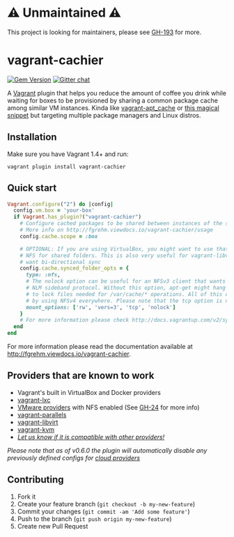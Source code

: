 # :warning: Unmaintained :warning:

This project is looking for maintainers, please see [GH-193](https://github.com/fgrehm/vagrant-cachier/issues/193) for more.

# vagrant-cachier

[![Gem Version](https://badge.fury.io/rb/vagrant-cachier.png)](http://badge.fury.io/rb/vagrant-cachier) [![Gitter chat](https://badges.gitter.im/fgrehm/vagrant-cachier.png)](https://gitter.im/fgrehm/vagrant-cachier)

A [Vagrant](http://www.vagrantup.com/) plugin that helps you reduce the amount of
coffee you drink while waiting for boxes to be provisioned by sharing a common
package cache among similar VM instances. Kinda like [vagrant-apt_cache](https://github.com/avit/vagrant-apt_cache)
or [this magical snippet](http://gist.github.com/juanje/3797297) but targeting
multiple package managers and Linux distros.

## Installation

Make sure you have Vagrant 1.4+ and run:

```
vagrant plugin install vagrant-cachier
```

## Quick start

```ruby
Vagrant.configure("2") do |config|
  config.vm.box = 'your-box'
  if Vagrant.has_plugin?("vagrant-cachier")
    # Configure cached packages to be shared between instances of the same base box.
    # More info on http://fgrehm.viewdocs.io/vagrant-cachier/usage
    config.cache.scope = :box

    # OPTIONAL: If you are using VirtualBox, you might want to use that to enable
    # NFS for shared folders. This is also very useful for vagrant-libvirt if you
    # want bi-directional sync
    config.cache.synced_folder_opts = {
      type: :nfs,
      # The nolock option can be useful for an NFSv3 client that wants to avoid the
      # NLM sideband protocol. Without this option, apt-get might hang if it tries
      # to lock files needed for /var/cache/* operations. All of this can be avoided
      # by using NFSv4 everywhere. Please note that the tcp option is not the default.
      mount_options: ['rw', 'vers=3', 'tcp', 'nolock']
    }
    # For more information please check http://docs.vagrantup.com/v2/synced-folders/basic_usage.html
  end
end
```

For more information please read the documentation available at
http://fgrehm.viewdocs.io/vagrant-cachier.


## Providers that are known to work

* Vagrant's built in VirtualBox and Docker providers
* [vagrant-lxc](https://github.com/fgrehm/vagrant-lxc)
* [VMware providers](http://www.vagrantup.com/vmware) with NFS enabled (See
  [GH-24](https://github.com/fgrehm/vagrant-cachier/issues/24) for more info)
* [vagrant-parallels](https://github.com/Parallels/vagrant-parallels)
* [vagrant-libvirt](https://github.com/pradels/vagrant-libvirt)
* [vagrant-kvm](https://github.com/adrahon/vagrant-kvm)
* _[Let us know if it is compatible with other providers!](https://github.com/fgrehm/vagrant-cachier/issues/new)_

_Please note that as of v0.6.0 the plugin will automatically disable any
previously defined configs for [cloud providers](lib/vagrant-cachier/plugin.rb#L19-22)_


## Contributing

1. Fork it
2. Create your feature branch (`git checkout -b my-new-feature`)
3. Commit your changes (`git commit -am 'Add some feature'`)
4. Push to the branch (`git push origin my-new-feature`)
5. Create new Pull Request
